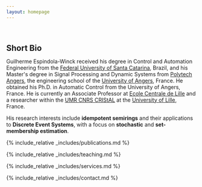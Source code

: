 ```yaml
---
layout: homepage
---
```


<h1 id="about-me"></h1>

<h2 style="margin: 60px 0px 10px;">Short Bio</h2>

Guilherme Espindola-Winck received his degree in Control and Automation Engineering from the [Federal University of Santa Catarina](https://das.ufsc.br), Brazil, and his Master's degree in Signal Processing and Dynamic Systems from [Polytech Angers](https://polytech-angers.fr/fr/index.html), the engineering school of the [University of Angers](https://www.univ-angers.fr/fr/index.html), France. He obtained his Ph.D. in Automatic Control from the University of Angers, France. He is currently an Associate Professor at [Ecole Centrale de Lille](https://centralelille.fr) and a researcher within the [UMR CNRS CRIStAL](https://www.cristal.univ-lille.fr) at the [University of Lille](https://www.univ-lille.fr), France. 


His research interests include **idempotent semirings** and their applications to **Discrete Event Systems**, with a focus on **stochastic** and **set-membership estimation**.

{% include_relative _includes/publications.md %}

{% include_relative _includes/teaching.md %}

{% include_relative _includes/services.md %}

{% include_relative _includes/contact.md %}
